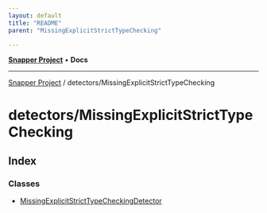 ```yaml
---
layout: default
title: "README"
parent: "MissingExplicitStrictTypeChecking"

---
```

[**Snapper Project**](../../README.md) • **Docs**

***

[Snapper Project](../../README.md) / detectors/MissingExplicitStrictTypeChecking

# detectors/MissingExplicitStrictTypeChecking

## Index

### Classes

- [MissingExplicitStrictTypeCheckingDetector](classes/MissingExplicitStrictTypeCheckingDetector.md)
